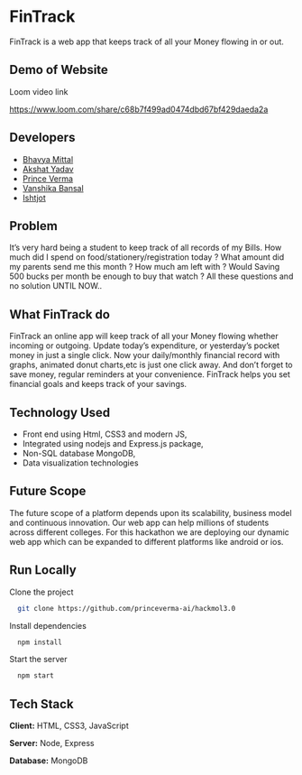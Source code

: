 
# FinTrack

FinTrack is a web app that keeps track of all your Money flowing in or out.


## Demo of Website

Loom video link

https://www.loom.com/share/c68b7f499ad0474dbd67bf429daeda2a

## Developers

- [Bhavya Mittal](https://github.com/dev-bhavya)
- [Akshat Yadav](https://github.com/Akshat1202)
- [Prince Verma](https://github.com/princeverma-ai)
- [Vanshika Bansal](https://github.com/vanshika-a)
- [Ishtjot](https://github.com/ISHTJOT-KAUR1/sample)



## Problem

It’s very hard being a student to keep track of all records of my Bills. How much did I spend on food/stationery/registration today ? What amount did my parents send me this month ? How much am left with ? Would Saving 500 bucks per month  be enough to buy that watch ? All these questions and no solution UNTIL NOW..



## What FinTrack do

FinTrack an online app will keep track of all your Money flowing whether incoming or outgoing. Update today’s expenditure, or yesterday’s pocket money in just a single click. Now your daily/monthly financial record with graphs, animated donut charts,etc is just one click away. And don’t forget to save money, regular reminders at your convenience.  FinTrack helps you set financial goals and keeps track of your savings.

## Technology Used

- Front end using Html, CSS3 and modern JS,
- Integrated using nodejs and Express.js package,
- Non-SQL database MongoDB,
- Data visualization technologies

## Future Scope

The future scope of a platform depends upon its scalability, business model and continuous innovation. Our web app can help millions of students across different colleges. For this hackathon we are deploying our dynamic web app which can be expanded to different platforms like android or ios.


## Run Locally

Clone the project

```bash
  git clone https://github.com/princeverma-ai/hackmol3.0
```

Install dependencies

```bash
  npm install
```

Start the server

```bash
  npm start
```


## Tech Stack

**Client:** HTML, CSS3, JavaScript

**Server:** Node, Express

**Database:** MongoDB

